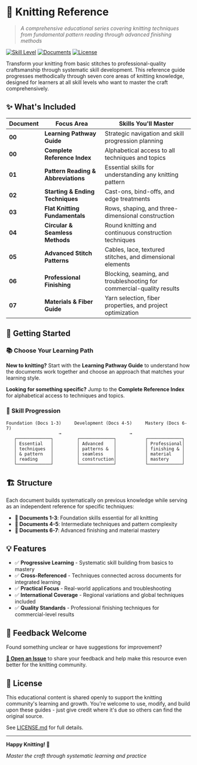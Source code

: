 # 🧶 Knitting Reference

> *A comprehensive educational series covering knitting techniques from fundamental pattern reading through advanced finishing methods*

[![Skill Level](https://img.shields.io/badge/skill%20level-beginner%20to%20advanced-brightgreen)](#getting-started)
[![Documents](https://img.shields.io/badge/documents-7%20core%20guides-blue)](#whats-included)
[![License](https://img.shields.io/badge/license-educational%20use-orange)](#license)

Transform your knitting from basic stitches to professional-quality craftsmanship through systematic skill development. This reference guide progresses methodically through seven core areas of knitting knowledge, designed for learners at all skill levels who want to master the craft comprehensively.

## ✨ What's Included

| Document | Focus Area | Skills You'll Master |
|----------|------------|---------------------|
| **00** | **Learning Pathway Guide** | Strategic navigation and skill progression planning |
| **00** | **Complete Reference Index** | Alphabetical access to all techniques and topics |
| **01** | **Pattern Reading & Abbreviations** | Essential skills for understanding any knitting pattern |
| **02** | **Starting & Ending Techniques** | Cast-ons, bind-offs, and edge treatments |
| **03** | **Flat Knitting Fundamentals** | Rows, shaping, and three-dimensional construction |
| **04** | **Circular & Seamless Methods** | Round knitting and continuous construction techniques |
| **05** | **Advanced Stitch Patterns** | Cables, lace, textured stitches, and dimensional elements |
| **06** | **Professional Finishing** | Blocking, seaming, and troubleshooting for commercial-quality results |
| **07** | **Materials & Fiber Guide** | Yarn selection, fiber properties, and project optimization |

## 🚀 Getting Started

### 📚 Choose Your Learning Path

**New to knitting?** Start with the **Learning Pathway Guide** to understand how the documents work together and choose an approach that matches your learning style.

**Looking for something specific?** Jump to the **Complete Reference Index** for alphabetical access to techniques and topics.

### 🎯 Skill Progression

```
Foundation (Docs 1-3)     Development (Docs 4-5)     Mastery (Docs 6-7)
                    →                          →
   ┌─────────────┐         ┌─────────────┐           ┌─────────────┐
   │ Essential   │         │ Advanced    │           │ Professional│
   │ techniques  │         │ patterns &  │           │ finishing & │
   │ & pattern   │         │ seamless    │           │ material    │
   │ reading     │         │ construction│           │ mastery     │
   └─────────────┘         └─────────────┘           └─────────────┘
```

## 🏗️ Structure

Each document builds systematically on previous knowledge while serving as an independent reference for specific techniques:

- **📖 Documents 1-3**: Foundation skills essential for all knitting
- **🔧 Documents 4-5**: Intermediate techniques and pattern complexity  
- **🎨 Documents 6-7**: Advanced finishing and material mastery

## 💡 Features

- ✅ **Progressive Learning** - Systematic skill building from basics to mastery
- ✅ **Cross-Referenced** - Techniques connected across documents for integrated learning
- ✅ **Practical Focus** - Real-world applications and troubleshooting
- ✅ **International Coverage** - Regional variations and global techniques included
- ✅ **Quality Standards** - Professional finishing techniques for commercial-level results

## 🤝 Feedback Welcome

Found something unclear or have suggestions for improvement? 

[**💬 Open an Issue**](../../issues) to share your feedback and help make this resource even better for the knitting community.

## 📄 License

This educational content is shared openly to support the knitting community's learning and growth. You're welcome to use, modify, and build upon these guides - just give credit where it's due so others can find the original source.

See [LICENSE.md](LICENSE.md) for full details.

---

**Happy Knitting! 🧶**

*Master the craft through systematic learning and practice*